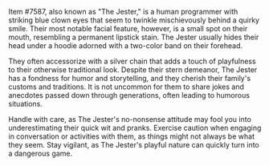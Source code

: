 Item #7587, also known as "The Jester," is a human programmer with striking blue clown eyes that seem to twinkle mischievously behind a quirky smile. Their most notable facial feature, however, is a small spot on their mouth, resembling a permanent lipstick stain. The Jester usually hides their head under a hoodie adorned with a two-color band on their forehead.

They often accessorize with a silver chain that adds a touch of playfulness to their otherwise traditional look. Despite their stern demeanor, The Jester has a fondness for humor and storytelling, and they cherish their family's customs and traditions. It is not uncommon for them to share jokes and anecdotes passed down through generations, often leading to humorous situations.

Handle with care, as The Jester's no-nonsense attitude may fool you into underestimating their quick wit and pranks. Exercise caution when engaging in conversation or activities with them, as things might not always be what they seem. Stay vigilant, as The Jester's playful nature can quickly turn into a dangerous game.